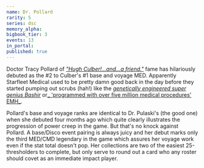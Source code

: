 ```yaml
---
name: Dr. Pollard
rarity: 5
series: dsc
memory_alpha:
bigbook_tier: 3
events: 13
in_portal:
published: true
---
```


Doctor Tracy Pollard of [_"Hugh Culber!...and...a friend."_](https://www.youtube.com/watch?v=O_em3yf1ob0&t=146) fame has hilariously debuted as the #2 to Culber's #1 base and voyage MED. Apparently Starfleet Medical used to be pretty damn good back in the day before they started pumping out scrubs (hah!) like the [_genetically engineered super genius Bashir_](https://www.youtube.com/watch?v=Ry05wywnXC4) or[_ 'programmed with over five million medical procedures' EMH_](https://www.youtube.com/watch?v=qIjOifRG-u8). 

Pollard's base and voyage ranks are identical to Dr. Pulaski's (the good one) when she debuted four months ago which quite clearly illustrates the progression of power creep in the game. But that's no knock against Pollard. A base/Disco event pairing is always juicy and her debut marks only the third MED/CMD legendary in the game which assures her voyage work even if the stat total doesn't pop. Her collections are two of the easiest 25-thresholders to complete, but only serve to round out a card who any roster should covet as an immediate impact player.
